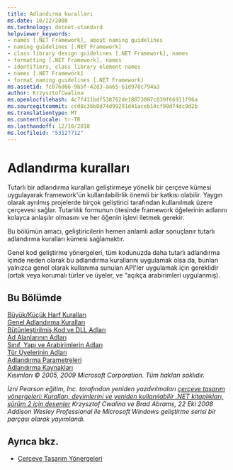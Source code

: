 ```yaml
---
title: Adlandırma kuralları
ms.date: 10/22/2008
ms.technology: dotnet-standard
helpviewer_keywords:
- names [.NET Framework], about naming guidelines
- naming guidelines [.NET Framework]
- class library design guidelines [.NET Framework], names
- formatting [.NET Framework], names
- identifiers, class library element names
- names [.NET Framework]
- format naming guidelines [.NET Framework]
ms.assetid: fc076d66-9b5f-42d3-aa65-61d970c794a3
author: KrzysztofCwalina
ms.openlocfilehash: 4c7f411bdf538762de18873007c839f66911f96a
ms.sourcegitcommit: ccd8c36b0d74d99291d41aceb14cf98d74dc9d2b
ms.translationtype: MT
ms.contentlocale: tr-TR
ms.lasthandoff: 12/10/2018
ms.locfileid: "53127712"
---
```

# <a name="naming-guidelines"></a>Adlandırma kuralları
Tutarlı bir adlandırma kuralları geliştirmeye yönelik bir çerçeve kümesi uygulayarak framework'ün kullanılabilirlik önemli bir katkısı olabilir. Yaygın olarak ayrılmış projelerde birçok geliştirici tarafından kullanılmak üzere çerçevesi sağlar. Tutarlılık formunun ötesinde framework öğelerinin adlarını kolayca anlaşılır olmasını ve her öğenin işlevi iletmek gerekir.  
  
 Bu bölümün amacı, geliştiricilerin hemen anlamlı adlar sonuçlanır tutarlı adlandırma kuralları kümesi sağlamaktır.  
  
 Genel kod geliştirme yönergeleri, tüm kodunuzda daha tutarlı adlandırma içinde neden olarak bu adlandırma kurallarını uygulamak olsa da, bunları yalnızca genel olarak kullanıma sunulan API'ler uygulamak için gereklidir (ortak veya korumalı türler ve üyeler, ve "açıkça arabirimleri uygulanmış).  
  
## <a name="in-this-section"></a>Bu Bölümde  
 [Büyük/Küçük Harf Kuralları](../../../docs/standard/design-guidelines/capitalization-conventions.md)  
 [Genel Adlandırma Kuralları](../../../docs/standard/design-guidelines/general-naming-conventions.md)  
 [Bütünleştirilmiş Kod ve DLL Adları](../../../docs/standard/design-guidelines/names-of-assemblies-and-dlls.md)  
 [Ad Alanlarının Adları](../../../docs/standard/design-guidelines/names-of-namespaces.md)  
 [Sınıf, Yapı ve Arabirimlerin Adları](../../../docs/standard/design-guidelines/names-of-classes-structs-and-interfaces.md)  
 [Tür Üyelerinin Adları](../../../docs/standard/design-guidelines/names-of-type-members.md)  
 [Adlandırma Parametreleri](../../../docs/standard/design-guidelines/naming-parameters.md)  
 [Adlandırma Kaynakları](../../../docs/standard/design-guidelines/naming-resources.md)  
 *Kısımları © 2005, 2009 Microsoft Corporation. Tüm hakları saklıdır.*  
  
 *İzni Pearson eğitim, Inc. tarafından yeniden yazdırılmaları [çerçeve tasarım yönergeleri: Kuralları, deyimlerini ve yeniden kullanılabilir .NET kitaplıkları, sürüm 2 için desenler](https://www.informit.com/store/framework-design-guidelines-conventions-idioms-and-9780321545619) Krzysztof Cwalina ve Brad Abrams, 22 Eki 2008 Addison Wesley Professional ile Microsoft Windows geliştirme serisi bir parçası olarak yayımlandı.*  
  
## <a name="see-also"></a>Ayrıca bkz.

- [Çerçeve Tasarım Yönergeleri](../../../docs/standard/design-guidelines/index.md)
